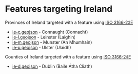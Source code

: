 # Features targeting Ireland

Provinces of Ireland targeted with a feature using [ISO 3166-2:IE](https://en.wikipedia.org/wiki/ISO_3166-2:IE)

- [ie-c.geojson](https://location-conflation.com/?locationSet=%7B%22include%22%3A%5B%22ie-c.geojson%22%5D%7D&referrer=nsi) - Connaught (Connacht)
- [ie-l.geojson](https://location-conflation.com/?locationSet=%7B%22include%22%3A%5B%22ie-l.geojson%22%5D%7D&referrer=nsi) - Leinster (Laighin)
- [ie-m.geojson](https://location-conflation.com/?locationSet=%7B%22include%22%3A%5B%22ie-m.geojson%22%5D%7D&referrer=nsi) - Munster (An Mhumhain)
- [ie-u.geojson](https://location-conflation.com/?locationSet=%7B%22include%22%3A%5B%22ie-u.geojson%22%5D%7D&referrer=nsi) - Ulster (Ulaidh)

Counties of Ireland targeted with a feature using [ISO 3166-2:IE](https://en.wikipedia.org/wiki/ISO_3166-2:IE)

- [ie-d.geojson](https://location-conflation.com/?locationSet=%7B%22include%22%3A%5B%22jp-ntt-east.geojson%22%5D%7D&referrer=nsi) - Dublin (Baile Átha Cliath)
